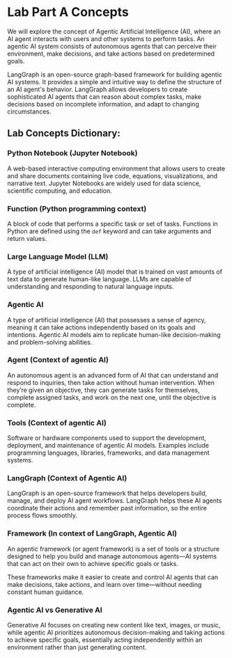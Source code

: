 # Lab Part A Concepts

We will explore the concept of Agentic Artificial Intelligence (AI), where an AI agent interacts with users and other systems to perform tasks. An agentic AI system consists of autonomous agents that can perceive their environment, make decisions, and take actions based on predetermined goals.

LangGraph is an open-source graph-based framework for building agentic AI systems. It provides a simple and intuitive way to define the structure of an AI agent's behavior. LangGraph allows developers to create sophisticated AI agents that can reason about complex tasks, make decisions based on incomplete information, and adapt to changing circumstances.

## Lab Concepts Dictionary:

### Python Notebook (Jupyter Notebook)

A web-based interactive computing environment that allows users to create and share documents containing live code, equations, visualizations, and narrative text. Jupyter Notebooks are widely used for data science, scientific computing, and education.

### Function (Python programming context)

A block of code that performs a specific task or set of tasks. Functions in Python are defined using the `def` keyword and can take arguments and return values.

### Large Language Model (LLM)

A type of artificial intelligence (AI) model that is trained on vast amounts of text data to generate human-like language. LLMs are capable of understanding and responding to natural language inputs.

### Agentic AI

A type of artificial intelligence (AI) that possesses a sense of agency, meaning it can take actions independently based on its goals and intentions. Agentic AI models aim to replicate human-like decision-making and problem-solving abilities.

### Agent (Context of agentic AI)

An autonomous agent is an advanced form of AI that can understand and respond to inquiries, then take action without human intervention. When they’re given an objective, they can generate tasks for themselves, complete assigned tasks, and work on the next one, until the objective is complete.

### Tools (Context of agentic AI)

Software or hardware components used to support the development, deployment, and maintenance of agentic AI models. Examples include programming languages, libraries, frameworks, and data management systems.

### LangGraph (Context of Agentic AI)

LangGraph is an open-source framework that helps developers build, manage, and deploy AI agent workflows. LangGraph helps these AI agents coordinate their actions and remember past information, so the entire process flows smoothly.

### Framework (In context of LangGraph, Agentic AI)

An agentic framework (or agent framework) is a set of tools or a structure designed to help you build and manage autonomous agents—AI systems that can act on their own to achieve specific goals or tasks.

These frameworks make it easier to create and control AI agents that can make decisions, take actions, and learn over time—without needing constant human guidance.

### Agentic AI vs Generative AI

Generative AI focuses on creating new content like text, images, or music, while agentic AI prioritizes autonomous decision-making and taking actions to achieve specific goals, essentially acting independently within an environment rather than just generating content.